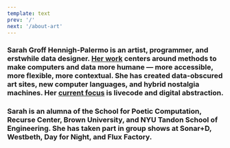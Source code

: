 ```yaml
---
template: text
prev: '/'
next: '/about-art'
---
```


### Sarah Groff Hennigh-Palermo is an artist, programmer, and erstwhile data designer. **[Her work](/sketches) centers around methods to make computers and data more humane — more accessible, more flexible, more contextual.** She has created data-obscured art sites, new computer languages, and hybrid nostalgia machines. **Her [current focus](/about-art) is livecode and digital abstraction.**

### Sarah is an alumna of the School for Poetic Computation, Recurse Center, Brown University, and NYU Tandon School of Engineering. **She has taken part in group shows at Sonar+D, Westbeth, Day for Night, and Flux Factory.**
